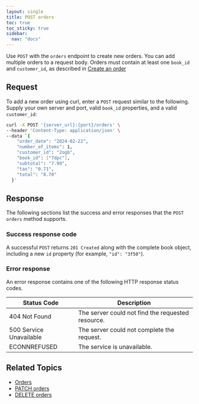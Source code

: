 ```yaml
---
layout: single
title: POST orders
toc: true
toc_sticky: true
sidebar:
  nav: "docs"
---
```

Use `POST` with the `orders` endpoint to create new orders. You can add multiple orders to a request body. Orders must contain at least one `book_id` and `customer_id`, as described in [Create an order](../tutorials/create-an-order.md)

## Request

To add a new order using curl, enter a `POST` request similar to the following. Supply your own server and port, valid `book_id` properties, and a valid `customer_id`:

```bash
curl -X POST '{server_url}:{port}/orders' \
--header 'Content-Type: application/json' \
--data `{
    "order_date": "2024-02-22",
    "number_of_items": 1,
    "customer_id": "2ogb",
    "book_id": ["7dpc"],
    "subtotal": "7.99",
    "tax": "0.71",
    "total": "8.70"
  }'
```

## Response

The following sections list the success and error responses that the `POST orders` method supports.

### Success response code

A successful `POST` returns `201 Created` along with the complete book object, including a new `id` property (for example, `"id": "3f50"`).

### Error response

An error response contains one of the following HTTP response status codes.

| Status Code             | Description                                       |
|-------------------------|---------------------------------------------------|
| 404 Not Found           | The server could not find the requested resource. |
| 500 Service Unavailable | The server could not complete the request.        |
| ECONNREFUSED            | The service is unavailable.                      |

## Related Topics

* [Orders](reference/orders.md)
* [PATCH orders](reference/patch-orders.md)
* [DELETE orders](reference/delete-orders.md)
